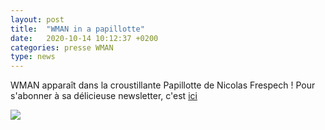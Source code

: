 ```yaml
---
layout: post
title:  "WMAN in a papillotte"
date:   2020-10-14 10:12:37 +0200
categories: presse WMAN
type: news
---
```

WMAN apparaît dans la croustillante Papillotte de Nicolas Frespech ! Pour s'abonner à sa délicieuse newsletter, c'est [ici](https://tinyletter.com/Papillote)

<img class="photopost" src="{{baseurl}}/imgs/papillotte.gif" onmouseover="this.src='{{site.baseurl}}/imgs/papillotte.png'" onmouseout="this.src='{{site.baseurl}}/imgs/papillotte.gif'" />
